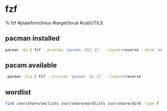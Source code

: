 # fzf

% fzf
#plateform/linux #target/local #cat/UTILS 

## pacman installed
```bash
pacman -Qq | fzf --preview 'pacman -Qil {}' --layout=reverse --bind 'enter:execute(pacman -Qil {} | less)'
```

## pacam available
```bash
 pacman -Slq | fzf --preview 'pacman -Si {}' --layout=reverse
```

## wordlist
```bash
find /usr/share/seclists /usr/share/wordlists /usr/share/dirb -type f | fzf --preview 'head -n 25 {}' --layout=reverse  --bind 'enter:execute(cat {} | less)'
```
